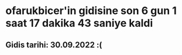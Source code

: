 # ofarukbicer'in gidisine son 6 gun 1 saat 17 dakika 43 saniye kaldi

## Gidis tarihi: 30.09.2022 :(